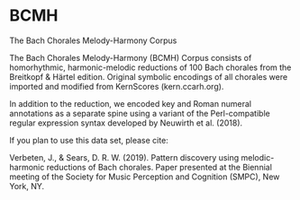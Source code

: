 # BCMH
The Bach Chorales Melody-Harmony Corpus

The Bach Chorales Melody-Harmony (BCMH) Corpus consists of homorhythmic, harmonic-melodic reductions of 100 Bach chorales from the Breitkopf & Härtel edition. Original symbolic encodings of all chorales were imported and modified from KernScores (kern.ccarh.org). 

In addition to the reduction, we encoded key and Roman numeral annotations as a separate spine using a variant of the Perl-compatible regular expression syntax developed by Neuwirth et al. (2018).

If you plan to use this data set, please cite: 

Verbeten, J., & Sears, D. R. W. (2019). Pattern discovery using melodic-harmonic reductions of Bach chorales. Paper presented at the Biennial meeting of the Society for Music Perception and Cognition (SMPC), New York, NY. 

